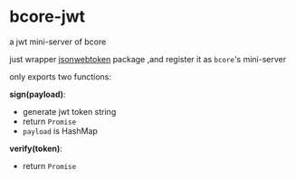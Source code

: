 # bcore-jwt
a jwt mini-server of bcore 


just wrapper [jsonwebtoken](https://github.com/auth0/node-jsonwebtoken) package ,and register it as `bcore`'s mini-server

only exports two functions:

**sign(payload)**:

* generate jwt token string
* return `Promise`
* `payload` is HashMap

**verify(token)**:

* return `Promise`